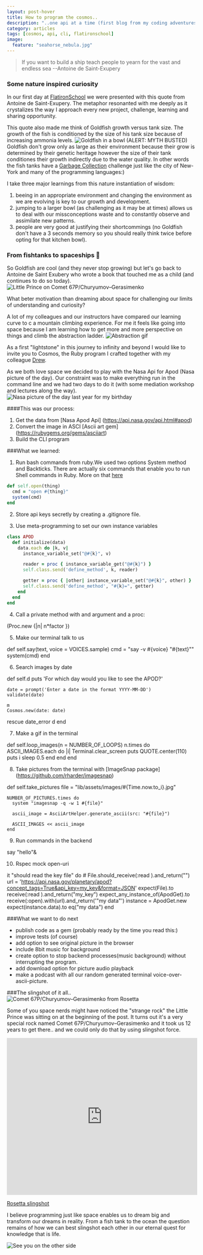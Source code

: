 ```yaml
---
layout: post-hover
title: How to program the cosmos..
description: "..one api at a time (first blog from my coding adventures at Flatiron School)"
category: articles
tags: [cosmos, api, cli, flatironschool]
image:
  feature: "seahorse_nebula.jpg"
---
```


> If you want to build a ship teach people to yearn for the vast and endless sea
--Antoine de Saint-Exupery

### Some nature inspired curiosity

In our first day at [FlatironSchool](http://flatironschool.com) we were presented with this quote from Antoine de Saint-Exupery. The metaphor resonanted with me deeply as it crystalizes the way I approach every new project, challenge, learning and sharing opportunity.

This quote also made me think of Goldfish growth versus tank size. The growth of the fish is conditioned by the size of his tank size because of increasing ammonia levels.
![Goldfish in a bowl](/images/fish.jpg)
(ALERT: MYTH BUSTED) Goldfish don't grow only as large as their environment because their grow is determined by their genetic heritage however the size of their tank conditiones their growth indirectly due to the water quality. In other words the fish tanks have a [Garbage Collection](https://en.wikipedia.org/wiki/Garbage_collection_(computer_science)#Limited_environments) challenge just like the city of New-York and many of the programming languages:)

I take three major learnings from this nature instantiation of wisdom:
1.  beeing in an appropriate environment and changing the environment as we are evolving is key to our growth and development.
2. jumping to a larger bowl (as challenging as it may be at times) allows us to deal with our missconceptions waste and to constantly observe and assimilate new patterns.
3. people are very good at justifying their shortcommings (no Goldfish don't have a 3 seconds memory so you should really think twice before opting for that kitchen bowl).

### From fishtanks to spaceships :rocket:
So Goldfish are cool (and they never stop growing) but let's go back to Antoine de Saint Exubery who wrote a book that touched me as a child (and continues to do so today).
![Little Prince on Comet 67P/Churyumov–Gerasimenko](/images/Little_prince.png)

What beter motivation than dreaming about space for challenging our limits of understanding and curiosity?

A lot of my colleagues and our instructors have compared our learning curve to c a mountain climbing experience. For me it feels like going into space because I am learning how to get more and more perspective on things and climb the abstraction ladder.
![Abstraction gif](/images/abstraction.gif)

As a first "lightstone" in this journey to infinity and beyond I would like to invite you to Cosmos, the Ruby program I crafted together with my colleague [Drew](https://twitter.com/drewfromspace).  

As we both love space we decided to play with the Nasa Api for Apod (Nasa picture of the day). Our constraint was to make everything run in the command line and we had two days to do it (with some mediation workshop and lectures along the way).
![Nasa picture of the day last year for my birthday](/images/birthday_apod.jpg)

####This was our process:

1. Get the data from [Nasa Apod Api] (https://api.nasa.gov/api.html#apod)
2. Convert the image in ASCI [Ascii art gem] (https://rubygems.org/gems/asciiart)
3. Build the CLI program

###What we learned:

1. Run bash commands from ruby.We used two options System method and Backticks. There are actually six commands that enable you to run Shell commands in Ruby. More on that [here](http://tech.natemurray.com/2007/03/ruby-shell-commands.html)

```ruby
def self.open(thing)
  cmd = "open #{thing}"
  system(cmd)
end
```

2. Store api keys secretly by creating a .gitignore file.

3. Use meta-programming to set our own instance variables

```ruby
class APOD
  def initialize(data)
    data.each do |k, v|
      instance_variable_set("@#{k}", v)

      reader = proc { instance_variable_get("@#{k}") }
      self.class.send('define_method', k, reader)

      getter = proc { |other| instance_variable_set("@#{k}", other) }
      self.class.send('define_method', "#{k}=", getter)
    end
  end
end
```

4. Call a private method with and argument and a proc:


(Proc.new {|n| n*factor })


5. Make our terminal talk to us


def self.say(text, voice = VOICES.sample)
  cmd = "say -v #{voice} \"#{text}\""
  system(cmd)
end
  
6. Search images by date

def self.d
    puts 'For which day would you like to see the APOD?'

    date = prompt('Enter a date in the format YYYY-MM-DD')
    validate(date)

    m
    Cosmos.new(date: date)
  rescue
    date_error
    d
  end


7. Make a gif in the terminal


def self.loop_images(n = NUMBER_OF_LOOPS)
    n.times do
      ASCII_IMAGES.each do |i|
        Terminal.clear_screen
        puts QUOTE.center(110)
        puts i
        sleep 0.5
      end
    end
  end


8. Take pictures from the terminal with [ImageSnap package] (https://github.com/rharder/imagesnap)


def self.take_pictures
    file = "lib/assets/images/#{Time.now.to_i}.jpg"

    NUMBER_OF_PICTURES.times do
      system "imagesnap -q -w 1 #{file}"

      ascii_image = AsciiArtHelper.generate_ascii(src: "#{file}")

      ASCII_IMAGES << ascii_image
    end


9. Run commands in the backend


say "hello"&


10. Rspec mock open-uri


it "should read the key file" do
    # File.should_receive(:read ).and_return("")
    url = 'https://api.nasa.gov/planetary/apod?concept_tags=True&api_key=my_key&format=JSON'
    expect(File).to receive(:read ).and_return("my_key")
    expect_any_instance_of(ApodGet).to receive(:open).with(url).and_return('"my data"')
    instance = ApodGet.new
    expect(instance.data).to eq("my data")
  end



###What we want to do next
- publish code as a gem (probably ready by the time you read this:)
- improve tests (of course)
- add option to see original picture in the browser
- include 8bit music for background
- create option to stop backend processes(music background) without interrupting the program.
- add download option for picture audio playback
- make a podcast with all our random generated terminal voice-over-ascii-picture.

###The slingshot of it all..
![Comet 67P/Churyumov–Gerasimenko from Rosetta](/images/comet.jpg)

Some of you space nerds might have noticed the "strange rock" the Little Prince was sitting on at the beginning of the post. It turns out it's a very special rock named Comet 67P/Churyumov–Gerasimenko and it took us 12 years to get there.. and we could only do that by using slingshot force.

<iframe width="510" height=" 420" src="https://youtu.be/ktrtvCvZb28" frameborder="0" allowfullscreen></iframe>

[Rosetta slingshot](https://youtu.be/ktrtvCvZb28 "Rosetta slingshot")

I believe programming just like space enables us to dream big and transform our dreams in reality. From a fish tank to the ocean the question remains of how we can best slingshot each other in our eternal quest for knowledge that is life.

![See you on the other side](/images/imagesnap_stef_ascii.png)
